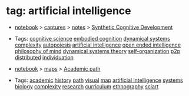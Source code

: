 
# tag: artificial intelligence

 * [notebook](../content/notebook.md) > [captures](../content/notebook/captures.md) > [notes](../content/notebook/captures/notes.md) >  [Synthetic Cognitive Development](../content/notebook/captures/notes/agi-notes.md)

  * Tags:  <a class="tag" href="#!tags/cognitive science.md">cognitive science</a>  <a class="tag" href="#!tags/embodied cognition.md">embodied cognition</a>  <a class="tag" href="#!tags/dynamical systems.md">dynamical systems</a>  <a class="tag" href="#!tags/complexity.md">complexity</a>  <a class="tag" href="#!tags/autopoiesis.md">autopoiesis</a>  <a class="tag" href="#!tags/artificial intelligence.md">artificial intelligence</a>  <a class="tag" href="#!tags/open ended intelligence.md">open ended intelligence</a>  <a class="tag" href="#!tags/philosophy of mind.md">philosophy of mind</a>  <a class="tag" href="#!tags/dynamical systems theory.md">dynamical systems theory</a>  <a class="tag" href="#!tags/self-organization.md">self-organization</a>  <a class="tag" href="#!tags/p2p.md">p2p</a>  <a class="tag" href="#!tags/distributed.md">distributed</a>  <a class="tag" href="#!tags/individuation.md">individuation</a>
 * [notebook](../content/notebook.md) > [maps](../content/notebook/maps.md) >  [Academic path](../content/notebook/maps/academic.md)

  * Tags:  <a class="tag" href="#!tags/academic.md">academic</a>  <a class="tag" href="#!tags/history.md">history</a>  <a class="tag" href="#!tags/path.md">path</a>  <a class="tag" href="#!tags/visual.md">visual</a>  <a class="tag" href="#!tags/map.md">map</a>  <a class="tag" href="#!tags/artificial intelligence.md">artificial intelligence</a>  <a class="tag" href="#!tags/systems biology.md">systems biology</a>  <a class="tag" href="#!tags/complexity.md">complexity</a>  <a class="tag" href="#!tags/research.md">research</a>  <a class="tag" href="#!tags/curriculum.md">curriculum</a>  <a class="tag" href="#!tags/ethnography.md">ethnography</a>  <a class="tag" href="#!tags/sciart.md">sciart</a>